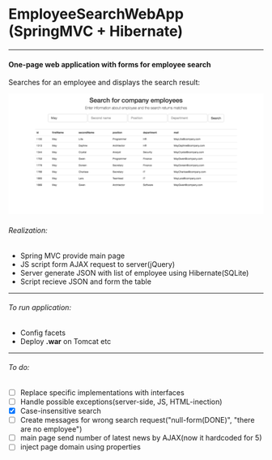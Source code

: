 # EmployeeSearchWebApp (SpringMVC + Hibernate)
______________________________________________
#### One-page web application with forms for employee search
Searches for an employee and displays the search result:

![Screenshot](EmployeeSearchWebApp.png)

###### Realization:
* Spring MVC provide main page
* JS script form AJAX request to server(jQuery)
* Server generate JSON with list of employee
using Hibernate(SQLite)
* Script recieve JSON and form the table

_______________________________________________
###### To run application:
* Config facets
* Deploy **.war** on Tomcat etc
_______________________________________________
###### To do:
- [ ] Replace specific implementations with interfaces
- [ ] Handle possible exceptions(server-side, JS, HTML-inection)
- [x] Case-insensitive search
- [ ] Create messages for wrong search request("null-form(DONE)", "there are no employee")
- [ ] main page send number of latest news by AJAX(now it hardcoded for 5)
- [ ] inject page domain using properties
